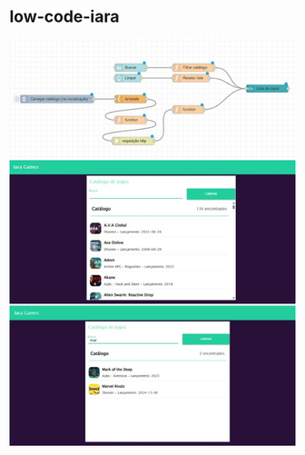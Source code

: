 # low-code-iara
![Screenshot1](screenshot1.jpeg)
![Screenshot2](screenshot2.jpeg)
![Screenshot3](screenshot3.jpeg)
